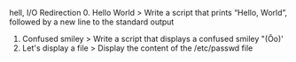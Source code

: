 hell, I/O Redirection
0. Hello World > Write a script that prints “Hello, World”, followed by a new line to the standard output
1. Confused smiley > Write a script that displays a confused smiley "(Ôo)'
2. Let's display a file > Display the content of the /etc/passwd file
